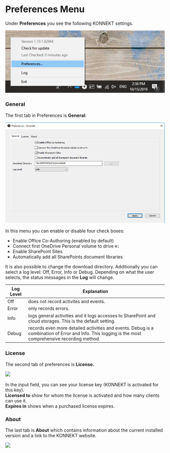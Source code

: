 # Preferences Menu

Under **Preferences** you see the following KONNEKT settings.

![](../.gitbook/assets/preferences1.png)

### General

The first tab in Preferences is **General:**

![](../.gitbook/assets/preferences2.png)

In this menu you can enable or disable four check boxes:

* Enable Office Co-Authoring (enabled by default)
* Connect first OneDrive Personal volume to drive `H:`
* Enable SharePoint Sites
* Automatically add all SharePoints document libraries

It is also possible to change the download directory. Additionally you can select a log level: Off, Error, Info or Debug. Depending on what the user selects, the status messages in the **Log** will change.

| Log Level | Explanation                                                                                                                                          |
| --------- | ---------------------------------------------------------------------------------------------------------------------------------------------------- |
| Off       | does not record activites and events.                                                                                                                |
| Error     | only records errors.                                                                                                                                 |
| Info      | logs general activities and it logs accesses to SharePoint and cloud storages. This is the default setting.                                          |
| Debug     | records even more detailed activities and events. Debug is a combination of Error and Info. This logging is the most comprehensive recording method. |

### License

The second tab of preferences is **License.**

![](<../.gitbook/assets/2021-05-17 11\_31\_29-Window.png>)

In the input field, you can see your license key (KONNEKT is activated for this key).\
**Licensed to** show for whom the license is activated and how many clients can use it.\
**Expires in** shows when a purchased license expires.

### About

The last tab is **About** which contains information about the current installed version and a link to the KONNEKT website.

![](<../.gitbook/assets/2021-05-17 11\_35\_13-Window.png>)

